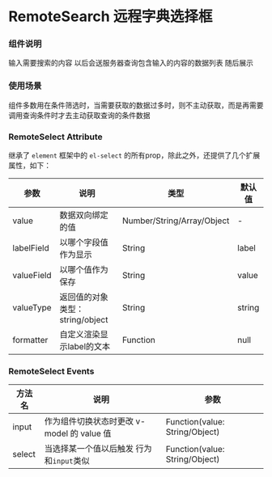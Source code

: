# RemoteSearch 远程字典选择框

### 组件说明

输入需要搜索的内容 以后会送服务器查询包含输入的内容的数据列表 随后展示

### 使用场景

组件多数用在条件筛选时，当需要获取的数据过多时，则不主动获取，而是再需要调用查询条件时才去主动获取查询的条件数据

### RemoteSelect Attribute
继承了 `element` 框架中的 `el-select` 的所有prop，除此之外，还提供了几个扩展属性，如下：

| 参数        | 说明                          | 类型                         | 默认值 |
| ---------- | ----------------------------- | --------------------------- | -----  |
| value      | 数据双向绑定的值                | Number/String/Array/Object   | -     |
| labelField | 以哪个字段值作为显示             | String                      | label |
| valueField | 以哪个值作为保存                | String                      | value  |
| valueType  | 返回值的对象类型：string/object | String                      | string |
| formatter  | 自定义渲染显示label的文本        | Function                   | null   |


### RemoteSelect Events
| 方法名  | 说明                                    | 参数                           |
| ------ | -------------------------------------- | ------------------------------ |
| input  | 作为组件切换状态时更改 v-model 的 value 值 | Function(value: String/Object) |
| select | 当选择某一个值以后触发 行为和`input`类似    | Function(value: String/Object) |

